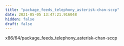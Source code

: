 ```yaml
---
title: "package_feeds_telephony_asterisk-chan-sccp"
date: 2021-05-05 13:47:21.916048
hidden: false
draft: false
---
```


x86/64/package_feeds_telephony_asterisk-chan-sccp

